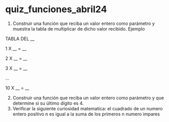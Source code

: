 # quiz_funciones_abril24
1. Construir una función que reciba un valor entero como parámetro y muestra la tabla de multiplicar de dicho valor recibido.  Ejemplo

TABLA DEL __

1 X __ = __

2 X __ = __

3 X __ = __

...

10 X __ = __



2. Construir una función que reciba un valor entero como parámetro y que determine si su último dígito es 4.
3. Verificar la siguiente curiosidad matematica: el cuadrado de un numero entero positivo n es igual a la suma de los primeros n numero impares